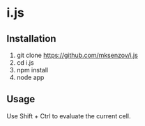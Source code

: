 i.js
====

Installation
-------------

1. git clone https://github.com/mksenzov/i.js
2. cd i.js
3. npm install
4. node app

Usage
-----

Use Shift + Ctrl to evaluate the current cell.
